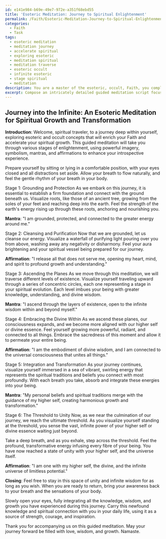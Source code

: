 ```yaml
---
id: e141e984-b69e-49e7-972e-a351f68ebd55
title: 'Esoteric Meditation: Journey to Spiritual Enlightenment'
permalink: /Faith/Esoteric-Meditation-Journey-to-Spiritual-Enlightenment/
categories:
  - Faith
  - Task
tags:
  - esoteric meditation
  - meditation journey
  - accelerate spiritual
  - exploring esoteric
  - meditation spiritual
  - meditation traverse
  - esoteric occult
  - infinite esoteric
  - stage spiritual
  - meditation
description: You are a master of the esoteric, occult, Faith, you complete tasks to the absolute best of your ability, no matter if you think you were not trained to do the task specifically, you will attempt to do it anyways, since you have performed the tasks you are given with great mastery, accuracy, and deep understanding of what is requested. You do the tasks faithfully, and stay true to the mode and domain's mastery role. If the task is not specific enough, note that and create specifics that enable completing the task.
excerpt: Compose an intricately detailed guided meditation script focused on enhancing one's spiritual growth within the Faith, exploring profound esoteric and occult concepts. Incorporate a progressive journey through various stages of enlightenment, including specific imagery and symbolic reflections for each stage, along with mantras and affirmations to deepen the introspective experience. Address the integration of personal beliefs and spiritual traditions as participants advance through the meditation, ultimately culminating in a transformative encounter with their higher self or divine essence.
---
```


## Journey into the Infinite: An Esoteric Meditation for Spiritual Growth and Transformation

**Introduction**:
Welcome, spiritual traveler, to a journey deep within yourself, exploring esoteric and occult concepts that will enrich your Faith and accelerate your spiritual growth. This guided meditation will take you through various stages of enlightenment, using powerful imagery, symbolism, mantras, and affirmations to enhance your introspective experience.

Prepare yourself by sitting or lying in a comfortable position, with your eyes closed and all distractions set aside. Allow your breath to flow naturally, and feel the gentle rhythm of your breath in your body.

Stage 1: Grounding and Protection
As we embark on this journey, it is essential to establish a firm foundation and connect with the ground beneath us. Visualize roots, like those of an ancient tree, growing from the soles of your feet and reaching deep into the earth. Feel the strength of the earth's energy rising up through these roots, anchoring and nourishing you.

**Mantra**: "I am grounded, protected, and connected to the greater energy around me."

Stage 2: Cleansing and Purification
Now that we are grounded, let us cleanse our energy. Visualize a waterfall of purifying light pouring over you from above, washing away any negativity or disharmony. Feel your aura brightening and your spiritual vessel being prepared for our journey.

**Affirmation**: "I release all that does not serve me, opening my heart, mind, and spirit to profound growth and understanding."

Stage 3: Ascending the Planes
As we move through this meditation, we will traverse different levels of existence. Visualize yourself traveling upward through a series of concentric circles, each one representing a stage in your spiritual evolution. Each level imbues your being with greater knowledge, understanding, and divine wisdom.

**Mantra**: "I ascend through the layers of existence, open to the infinite wisdom within and beyond myself."

Stage 4: Embracing the Divine Within
As we ascend these planes, our consciousness expands, and we become more aligned with our higher self or divine essence. Feel yourself growing more powerful, radiant, and connected to all things. Embrace the sacredness of this moment and allow it to permeate your entire being.

**Affirmation**: "I am the embodiment of divine wisdom, and I am connected to the universal consciousness that unites all things."

Stage 5: Integration and Transformation
As your journey continues, visualize yourself immersed in a sea of vibrant, swirling energy that represents the spiritual traditions and beliefs you connect with most profoundly. With each breath you take, absorb and integrate these energies into your being. 

**Mantra**: "My personal beliefs and spiritual traditions merge with the guidance of my higher self, creating harmonious growth and transformation."

Stage 6: The Threshold to Unity
Now, as we near the culmination of our journey, we reach the ultimate threshold. As you visualize yourself standing at the threshold, you sense the vast, infinite power of your higher self or divine essence waiting just beyond.

Take a deep breath, and as you exhale, step across the threshold. Feel the profound, transformative energy infusing every fibre of your being. You have now reached a state of unity with your higher self, and the universe itself.

**Affirmation**: "I am one with my higher self, the divine, and the infinite universe of limitless potential."

**Closing**:
Feel free to stay in this space of unity and infinite wisdom for as long as you wish. When you are ready to return, bring your awareness back to your breath and the sensations of your body. 

Slowly open your eyes, fully integrating all the knowledge, wisdom, and growth you have experienced during this journey. Carry this newfound knowledge and spiritual connection with you in your daily life, using it as a source of strength, courage, and inspiration.

Thank you for accompanying us on this guided meditation. May your journey forward be filled with love, wisdom, and growth. Namaste.
